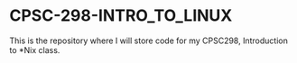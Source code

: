 # CPSC-298-INTRO_TO_LINUX
This is the repository where I will store code for my CPSC298, Introduction to *Nix class.
